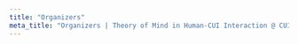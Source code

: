 ```yaml
---
title: "Organizers"
meta_title: "Organizers | Theory of Mind in Human-CUI Interaction @ CUI 2025"
---
```

